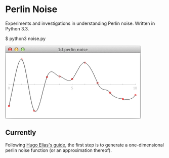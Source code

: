 Perlin Noise
============

Experiments and investigations in understanding Perlin noise. Written in Python 3.3.

$ python3 noise.py

![screenshot](doc/images/screenshot.png)

Currently
---------

Following [Hugo Elias's guide](http://freespace.virgin.net/hugo.elias/models/m_perlin.htm), the first step is to
generate a one-dimensional perlin noise function (or an approximation thereof).
